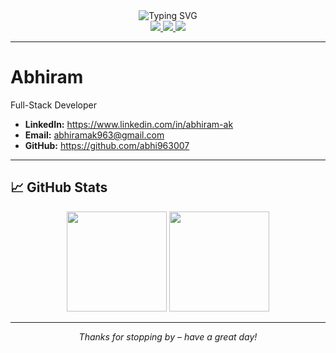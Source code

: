 <div align="center">
  
  <!-- Animated typing heading -->
  <img src="https://readme-typing-svg.herokuapp.com?font=Fira+Code&size=28&pause=1000&center=true&vCenter=true&width=500&lines=Hey+there%2C+I'm+Abhiram+%F0%9F%91%8B;Full-Stack+Developer;Software+Engineer+%26+Tech+Enthusiast" alt="Typing SVG" />
  
  <br/>
  
  <!-- Social badges -->
  <a href="https://www.linkedin.com/in/abhiram-ak" target="_blank">
    <img src="https://img.shields.io/badge/LinkedIn-0A66C2?style=for-the-badge&logo=linkedin&logoColor=white" />
  </a>
  <a href="mailto:abhiramak963@gmail.com">
    <img src="https://img.shields.io/badge/Email-EA4335?style=for-the-badge&logo=gmail&logoColor=white" />
  </a>
  <a href="https://github.com/abhi963007">
    <img src="https://img.shields.io/badge/GitHub-181717?style=for-the-badge&logo=github" />
  </a>
  
</div>

---

# Abhiram

Full-Stack Developer

- **LinkedIn:** https://www.linkedin.com/in/abhiram-ak
- **Email:** abhiramak963@gmail.com
- **GitHub:** https://github.com/abhi963007

---

## 📈 GitHub Stats

<div align="center">
  <img height="160em" src="https://github-readme-stats.vercel.app/api?username=abhi963007&theme=default&show_icons=true&hide_border=true" />
  <img height="160em" src="https://github-readme-streak-stats.herokuapp.com/?user=abhi963007&hide_border=true" />
</div>

---

<div align="center">
  <em>Thanks for stopping by – have a great day!</em>
</div>
